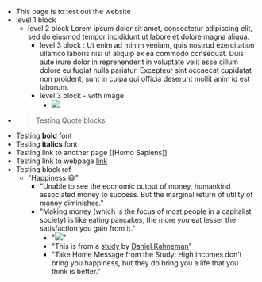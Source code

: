 - This page is to test out the website
- level 1 block
    - level 2 block Lorem ipsum dolor sit amet, consectetur adipiscing elit, sed do eiusmod tempor incididunt ut labore et dolore magna aliqua. 
        - level 3 block : Ut enim ad minim veniam, quis nostrud exercitation ullamco laboris nisi ut aliquip ex ea commodo consequat. Duis aute irure dolor in reprehenderit in voluptate velit esse cillum dolore eu fugiat nulla pariatur. Excepteur sint occaecat cupidatat non proident, sunt in culpa qui officia deserunt mollit anim id est laborum.
        - level 3 block  - with image
            - ![](https://picsum.photos/600)
- > Testing Quote blocks
- Testing **bold** font
- Testing __italics__ font
- Testing link to another page [[Homo Sapiens]]
- Testing link to webpage [link](https://github.com/Knio/dominate)
- Testing block ref
    - "Happiness 😃"
        - "Unable to see the economic output of money, humankind associated money to success. But the marginal return of utility of money diminishes."
        - "Making money (which is the focus of most people in a capitalist society) is like eating pancakes, the more you eat lesser the satisfaction you gain from it."
            - "![](https://firebasestorage.googleapis.com/v0/b/firescript-577a2.appspot.com/o/imgs%2Fapp%2FNotTheRealSanta%2FOsQjm14Aoy.png?alt=media&token=0af7c27b-43ff-4f2b-8260-7e107b239c98)"
            - "This is from a [study](https://spia.princeton.edu/sites/default/files/content/docs/news/Happiness_Money_Summary.pdf) by [Daniel Kahneman](https://en.wikipedia.org/wiki/Daniel_Kahneman)"
            - "Take Home Message from the Study: High incomes don’t bring you happiness, but they do
bring you a life that you think is better."
